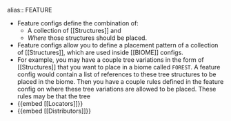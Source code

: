 alias:: FEATURE

- Feature configs define the combination of:
	- A collection of [[Structures]] and
	- *Where* those structures should be placed.
- Feature configs allow you to define a placement pattern of a collection of [[Structures]], which are used inside [[BIOME]] configs.
- For example, you may have a couple tree variations in the form of [[Structures]] that you want to place in a biome called `FOREST`. A feature config would contain a list of references to these tree structures to be placed in the biome. Then you have a couple rules defined in the feature config on where these tree variations are allowed to be placed. These rules may be that the tree
- {{embed [[Locators]]}}
- {{embed [[Distributors]]}}